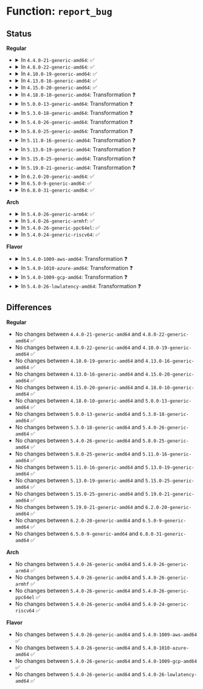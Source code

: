 # Function: <code>report_bug</code>

## Status
<b>Regular</b>
<ul>
<li>
<details>
<summary>In <code>4.4.0-21-generic-amd64</code>: ✅</summary>

```c
enum bug_trap_type report_bug(long unsigned int bugaddr, struct pt_regs * regs)
```

```json
{
  "name": "report_bug",
  "collision_type": "Unique Global",
  "inline_type": "No",
  "funcs": [
    {
      "addr": 18446744071582944752,
      "name": "report_bug",
      "external": true,
      "loc": "lib/bug.c:141",
      "file": "lib/bug.c",
      "inline": "seen, unknown",
      "caller_inline": [],
      "caller_func": [
        "arch/x86/kernel/dumpstack.c:die"
      ]
    }
  ],
  "symbols": [
    {
      "addr": 18446744071582944752,
      "name": "report_bug",
      "section": ".text",
      "bind": "STB_GLOBAL",
      "size": 340
    }
  ]
}
```
</details>
</li>
<li>
<details>
<summary>In <code>4.8.0-22-generic-amd64</code>: ✅</summary>

```c
enum bug_trap_type report_bug(long unsigned int bugaddr, struct pt_regs * regs)
```

```json
{
  "name": "report_bug",
  "collision_type": "Unique Global",
  "inline_type": "No",
  "funcs": [
    {
      "addr": 18446744071583232096,
      "name": "report_bug",
      "external": true,
      "loc": "lib/bug.c:141",
      "file": "lib/bug.c",
      "inline": "seen, unknown",
      "caller_inline": [],
      "caller_func": [
        "arch/x86/kernel/dumpstack.c:die"
      ]
    }
  ],
  "symbols": [
    {
      "addr": 18446744071583232096,
      "name": "report_bug",
      "section": ".text",
      "bind": "STB_GLOBAL",
      "size": 238
    }
  ]
}
```
</details>
</li>
<li>
<details>
<summary>In <code>4.10.0-19-generic-amd64</code>: ✅</summary>

```c
enum bug_trap_type report_bug(long unsigned int bugaddr, struct pt_regs * regs)
```

```json
{
  "name": "report_bug",
  "collision_type": "Unique Global",
  "inline_type": "No",
  "funcs": [
    {
      "addr": 18446744071583347152,
      "name": "report_bug",
      "external": true,
      "loc": "lib/bug.c:141",
      "file": "lib/bug.c",
      "inline": "seen, unknown",
      "caller_inline": [],
      "caller_func": [
        "arch/x86/kernel/dumpstack.c:die"
      ]
    }
  ],
  "symbols": [
    {
      "addr": 18446744071583347152,
      "name": "report_bug",
      "section": ".text",
      "bind": "STB_GLOBAL",
      "size": 238
    }
  ]
}
```
</details>
</li>
<li>
<details>
<summary>In <code>4.13.0-16-generic-amd64</code>: ✅</summary>

```c
enum bug_trap_type report_bug(long unsigned int bugaddr, struct pt_regs * regs)
```

```json
{
  "name": "report_bug",
  "collision_type": "Unique Global",
  "inline_type": "No",
  "funcs": [
    {
      "addr": 18446744071588197440,
      "name": "report_bug",
      "external": true,
      "loc": "lib/bug.c:142",
      "file": "lib/bug.c",
      "inline": "seen, unknown",
      "caller_inline": [],
      "caller_func": []
    }
  ],
  "symbols": [
    {
      "addr": 18446744071588197440,
      "name": "report_bug",
      "section": ".text",
      "bind": "STB_GLOBAL",
      "size": 278
    }
  ]
}
```
</details>
</li>
<li>
<details>
<summary>In <code>4.15.0-20-generic-amd64</code>: ✅</summary>

```c
enum bug_trap_type report_bug(long unsigned int bugaddr, struct pt_regs * regs)
```

```json
{
  "name": "report_bug",
  "collision_type": "Unique Global",
  "inline_type": "No",
  "funcs": [
    {
      "addr": 18446744071588746112,
      "name": "report_bug",
      "external": true,
      "loc": "lib/bug.c:143",
      "file": "lib/bug.c",
      "inline": "seen, unknown",
      "caller_inline": [],
      "caller_func": []
    }
  ],
  "symbols": [
    {
      "addr": 18446744071588746112,
      "name": "report_bug",
      "section": ".text",
      "bind": "STB_GLOBAL",
      "size": 274
    }
  ]
}
```
</details>
</li>
<li>
<details>
<summary>In <code>4.18.0-10-generic-amd64</code>: Transformation ❓</summary>

```c
enum bug_trap_type report_bug(long unsigned int bugaddr, struct pt_regs * regs)
```

```json
{
  "name": "report_bug",
  "collision_type": "Unique Global",
  "inline_type": "No",
  "funcs": [
    {
      "addr": 0,
      "name": "report_bug",
      "external": true,
      "loc": "lib/bug.c:143",
      "file": "lib/bug.c",
      "inline": "seen, unknown",
      "caller_inline": [],
      "caller_func": [
        "arch/x86/kernel/traps.c:do_error_trap"
      ]
    }
  ],
  "symbols": [
    {
      "addr": 18446744071589124250,
      "name": "report_bug.cold.3",
      "section": ".text",
      "bind": "STB_LOCAL",
      "size": 76
    },
    {
      "addr": 18446744071589123904,
      "name": "report_bug",
      "section": ".text",
      "bind": "STB_GLOBAL",
      "size": 210
    }
  ]
}
```
</details>
</li>
<li>
<details>
<summary>In <code>5.0.0-13-generic-amd64</code>: Transformation ❓</summary>

```c
enum bug_trap_type report_bug(long unsigned int bugaddr, struct pt_regs * regs)
```

```json
{
  "name": "report_bug",
  "collision_type": "Unique Global",
  "inline_type": "No",
  "funcs": [
    {
      "addr": 0,
      "name": "report_bug",
      "external": true,
      "loc": "lib/bug.c:143",
      "file": "lib/bug.c",
      "inline": "seen, unknown",
      "caller_inline": [],
      "caller_func": [
        "arch/x86/kernel/traps.c:do_error_trap"
      ]
    }
  ],
  "symbols": [
    {
      "addr": 18446744071589358586,
      "name": "report_bug.cold.3",
      "section": ".text",
      "bind": "STB_LOCAL",
      "size": 76
    },
    {
      "addr": 18446744071589358240,
      "name": "report_bug",
      "section": ".text",
      "bind": "STB_GLOBAL",
      "size": 210
    }
  ]
}
```
</details>
</li>
<li>
<details>
<summary>In <code>5.3.0-18-generic-amd64</code>: Transformation ❓</summary>

```c
enum bug_trap_type report_bug(long unsigned int bugaddr, struct pt_regs * regs)
```

```json
{
  "name": "report_bug",
  "collision_type": "Unique Global",
  "inline_type": "No",
  "funcs": [
    {
      "addr": 0,
      "name": "report_bug",
      "external": true,
      "loc": "lib/bug.c:143",
      "file": "lib/bug.c",
      "inline": "seen, unknown",
      "caller_inline": [],
      "caller_func": [
        "arch/x86/kernel/traps.c:do_error_trap"
      ]
    }
  ],
  "symbols": [
    {
      "addr": 18446744071589815653,
      "name": "report_bug.cold",
      "section": ".text",
      "bind": "STB_LOCAL",
      "size": 78
    },
    {
      "addr": 18446744071589815296,
      "name": "report_bug",
      "section": ".text",
      "bind": "STB_GLOBAL",
      "size": 236
    }
  ]
}
```
</details>
</li>
<li>
<details>
<summary>In <code>5.4.0-26-generic-amd64</code>: Transformation ❓</summary>

```c
enum bug_trap_type report_bug(long unsigned int bugaddr, struct pt_regs * regs)
```

```json
{
  "name": "report_bug",
  "collision_type": "Unique Global",
  "inline_type": "No",
  "funcs": [
    {
      "addr": 0,
      "name": "report_bug",
      "external": true,
      "loc": "lib/bug.c:143",
      "file": "lib/bug.c",
      "inline": "seen, unknown",
      "caller_inline": [],
      "caller_func": [
        "arch/x86/kernel/traps.c:do_error_trap"
      ]
    }
  ],
  "symbols": [
    {
      "addr": 18446744071590041973,
      "name": "report_bug.cold",
      "section": ".text",
      "bind": "STB_LOCAL",
      "size": 81
    },
    {
      "addr": 18446744071590041600,
      "name": "report_bug",
      "section": ".text",
      "bind": "STB_GLOBAL",
      "size": 251
    }
  ]
}
```
</details>
</li>
<li>
<details>
<summary>In <code>5.8.0-25-generic-amd64</code>: Transformation ❓</summary>

```c
enum bug_trap_type report_bug(long unsigned int bugaddr, struct pt_regs * regs)
```

```json
{
  "name": "report_bug",
  "collision_type": "Unique Global",
  "inline_type": "No",
  "funcs": [
    {
      "addr": 0,
      "name": "report_bug",
      "external": true,
      "loc": "lib/bug.c:144",
      "file": "lib/bug.c",
      "inline": "seen, unknown",
      "caller_inline": [],
      "caller_func": [
        "arch/x86/kernel/traps.c:handle_bug",
        "arch/x86/mm/extable.c:early_fixup_exception"
      ]
    }
  ],
  "symbols": [
    {
      "addr": 18446744071585036773,
      "name": "report_bug.cold",
      "section": ".text",
      "bind": "STB_LOCAL",
      "size": 81
    },
    {
      "addr": 18446744071585036464,
      "name": "report_bug",
      "section": ".text",
      "bind": "STB_GLOBAL",
      "size": 186
    }
  ]
}
```
</details>
</li>
<li>
<details>
<summary>In <code>5.11.0-16-generic-amd64</code>: Transformation ❓</summary>

```c
enum bug_trap_type report_bug(long unsigned int bugaddr, struct pt_regs * regs)
```

```json
{
  "name": "report_bug",
  "collision_type": "Unique Global",
  "inline_type": "No",
  "funcs": [
    {
      "addr": 0,
      "name": "report_bug",
      "external": true,
      "loc": "lib/bug.c:144",
      "file": "lib/bug.c",
      "inline": "seen, unknown",
      "caller_inline": [],
      "caller_func": [
        "arch/x86/kernel/traps.c:handle_bug",
        "arch/x86/mm/extable.c:early_fixup_exception"
      ]
    }
  ],
  "symbols": [
    {
      "addr": 18446744071591381322,
      "name": "report_bug.cold",
      "section": ".text",
      "bind": "STB_LOCAL",
      "size": 81
    },
    {
      "addr": 18446744071585188464,
      "name": "report_bug",
      "section": ".text",
      "bind": "STB_GLOBAL",
      "size": 186
    }
  ]
}
```
</details>
</li>
<li>
<details>
<summary>In <code>5.13.0-19-generic-amd64</code>: Transformation ❓</summary>

```c
enum bug_trap_type report_bug(long unsigned int bugaddr, struct pt_regs * regs)
```

```json
{
  "name": "report_bug",
  "collision_type": "Unique Global",
  "inline_type": "No",
  "funcs": [
    {
      "addr": 0,
      "name": "report_bug",
      "external": true,
      "loc": "lib/bug.c:157",
      "file": "lib/bug.c",
      "inline": "seen, unknown",
      "caller_inline": [],
      "caller_func": [
        "arch/x86/kernel/traps.c:handle_bug",
        "arch/x86/mm/extable.c:early_fixup_exception"
      ]
    }
  ],
  "symbols": [
    {
      "addr": 18446744071591323714,
      "name": "report_bug.cold",
      "section": ".text",
      "bind": "STB_LOCAL",
      "size": 81
    },
    {
      "addr": 18446744071585070400,
      "name": "report_bug",
      "section": ".text",
      "bind": "STB_GLOBAL",
      "size": 186
    }
  ]
}
```
</details>
</li>
<li>
<details>
<summary>In <code>5.15.0-25-generic-amd64</code>: Transformation ❓</summary>

```c
enum bug_trap_type report_bug(long unsigned int bugaddr, struct pt_regs * regs)
```

```json
{
  "name": "report_bug",
  "collision_type": "Unique Global",
  "inline_type": "No",
  "funcs": [
    {
      "addr": 0,
      "name": "report_bug",
      "external": true,
      "loc": "lib/bug.c:157",
      "file": "lib/bug.c",
      "inline": "seen, unknown",
      "caller_inline": [],
      "caller_func": [
        "arch/x86/kernel/traps.c:handle_bug",
        "arch/x86/mm/extable.c:early_fixup_exception"
      ]
    }
  ],
  "symbols": [
    {
      "addr": 18446744071592341725,
      "name": "report_bug.cold",
      "section": ".text",
      "bind": "STB_LOCAL",
      "size": 81
    },
    {
      "addr": 18446744071585517136,
      "name": "report_bug",
      "section": ".text",
      "bind": "STB_GLOBAL",
      "size": 186
    }
  ]
}
```
</details>
</li>
<li>
<details>
<summary>In <code>5.19.0-21-generic-amd64</code>: Transformation ❓</summary>

```c
enum bug_trap_type report_bug(long unsigned int bugaddr, struct pt_regs * regs)
```

```json
{
  "name": "report_bug",
  "collision_type": "Unique Global",
  "inline_type": "No",
  "funcs": [
    {
      "addr": 0,
      "name": "report_bug",
      "external": true,
      "loc": "lib/bug.c:156",
      "file": "lib/bug.c",
      "inline": "seen, unknown",
      "caller_inline": [],
      "caller_func": [
        "arch/x86/kernel/traps.c:handle_bug",
        "arch/x86/mm/extable.c:early_fixup_exception"
      ]
    }
  ],
  "symbols": [
    {
      "addr": 18446744071594203328,
      "name": "report_bug.cold",
      "section": ".text",
      "bind": "STB_LOCAL",
      "size": 73
    },
    {
      "addr": 18446744071586669120,
      "name": "report_bug",
      "section": ".text",
      "bind": "STB_GLOBAL",
      "size": 224
    }
  ]
}
```
</details>
</li>
<li>
<details>
<summary>In <code>6.2.0-20-generic-amd64</code>: ✅</summary>

```c
enum bug_trap_type report_bug(long unsigned int bugaddr, struct pt_regs * regs)
```

```json
{
  "name": "report_bug",
  "collision_type": "Unique Global",
  "inline_type": "No",
  "funcs": [
    {
      "addr": 18446744071595748240,
      "name": "report_bug",
      "external": true,
      "loc": "lib/bug.c:213",
      "file": "lib/bug.c",
      "inline": "seen, unknown",
      "caller_inline": [],
      "caller_func": [
        "arch/x86/kernel/traps.c:handle_bug",
        "arch/x86/mm/extable.c:early_fixup_exception"
      ]
    }
  ],
  "symbols": [
    {
      "addr": 18446744071595748240,
      "name": "report_bug",
      "section": ".text",
      "bind": "STB_GLOBAL",
      "size": 422
    }
  ]
}
```
</details>
</li>
<li>
<details>
<summary>In <code>6.5.0-9-generic-amd64</code>: ✅</summary>

```c
enum bug_trap_type report_bug(long unsigned int bugaddr, struct pt_regs * regs)
```

```json
{
  "name": "report_bug",
  "collision_type": "Unique Global",
  "inline_type": "No",
  "funcs": [
    {
      "addr": 18446744071596272544,
      "name": "report_bug",
      "external": true,
      "loc": "lib/bug.c:213",
      "file": "lib/bug.c",
      "inline": "seen, unknown",
      "caller_inline": [],
      "caller_func": [
        "arch/x86/kernel/traps.c:handle_bug",
        "arch/x86/mm/extable.c:early_fixup_exception"
      ]
    }
  ],
  "symbols": [
    {
      "addr": 18446744071596272544,
      "name": "report_bug",
      "section": ".text",
      "bind": "STB_GLOBAL",
      "size": 422
    }
  ]
}
```
</details>
</li>
<li>
<details>
<summary>In <code>6.8.0-31-generic-amd64</code>: ✅</summary>

```c
enum bug_trap_type report_bug(long unsigned int bugaddr, struct pt_regs * regs)
```

```json
{
  "name": "report_bug",
  "collision_type": "Unique Global",
  "inline_type": "No",
  "funcs": [
    {
      "addr": 18446744071597157280,
      "name": "report_bug",
      "external": true,
      "loc": "lib/bug.c:213",
      "file": "lib/bug.c",
      "inline": "seen, unknown",
      "caller_inline": [],
      "caller_func": [
        "arch/x86/kernel/traps.c:handle_bug",
        "arch/x86/mm/extable.c:early_fixup_exception"
      ]
    }
  ],
  "symbols": [
    {
      "addr": 18446744071597157280,
      "name": "report_bug",
      "section": ".text",
      "bind": "STB_GLOBAL",
      "size": 422
    }
  ]
}
```
</details>
</li>
</ul>
<b>Arch</b>
<ul>
<li>
<details>
<summary>In <code>5.4.0-26-generic-arm64</code>: ✅</summary>

```c
enum bug_trap_type report_bug(long unsigned int bugaddr, struct pt_regs * regs)
```

```json
{
  "name": "report_bug",
  "collision_type": "Unique Global",
  "inline_type": "No",
  "funcs": [
    {
      "addr": 18446603336503802552,
      "name": "report_bug",
      "external": true,
      "loc": "lib/bug.c:143",
      "file": "lib/bug.c",
      "inline": "seen, unknown",
      "caller_inline": [],
      "caller_func": []
    }
  ],
  "symbols": [
    {
      "addr": 18446603336503802552,
      "name": "report_bug",
      "section": ".text",
      "bind": "STB_GLOBAL",
      "size": 348
    }
  ]
}
```
</details>
</li>
<li>
<details>
<summary>In <code>5.4.0-26-generic-armhf</code>: ✅</summary>

```c
enum bug_trap_type report_bug(long unsigned int bugaddr, struct pt_regs * regs)
```

```json
{
  "name": "report_bug",
  "collision_type": "Unique Global",
  "inline_type": "No",
  "funcs": [
    {
      "addr": 3236425100,
      "name": "report_bug",
      "external": true,
      "loc": "lib/bug.c:143",
      "file": "lib/bug.c",
      "inline": "seen, unknown",
      "caller_inline": [],
      "caller_func": [
        "arch/arm/kernel/traps.c:die"
      ]
    }
  ],
  "symbols": [
    {
      "addr": 3236425100,
      "name": "report_bug",
      "section": ".text",
      "bind": "STB_GLOBAL",
      "size": 320
    }
  ]
}
```
</details>
</li>
<li>
<details>
<summary>In <code>5.4.0-26-generic-ppc64el</code>: ✅</summary>

```c
enum bug_trap_type report_bug(long unsigned int bugaddr, struct pt_regs * regs)
```

```json
{
  "name": "report_bug",
  "collision_type": "Unique Global",
  "inline_type": "No",
  "funcs": [
    {
      "addr": 13835058055297640512,
      "name": "report_bug",
      "external": true,
      "loc": "lib/bug.c:143",
      "file": "lib/bug.c",
      "inline": "seen, unknown",
      "caller_inline": [],
      "caller_func": [
        "arch/powerpc/kernel/traps.c:program_check_exception"
      ]
    }
  ],
  "symbols": [
    {
      "addr": 13835058055297640512,
      "name": "report_bug",
      "section": ".text",
      "bind": "STB_GLOBAL",
      "size": 484
    }
  ]
}
```
</details>
</li>
<li>
<details>
<summary>In <code>5.4.0-24-generic-riscv64</code>: ✅</summary>

```c
enum bug_trap_type report_bug(long unsigned int bugaddr, struct pt_regs * regs)
```

```json
{
  "name": "report_bug",
  "collision_type": "Unique Global",
  "inline_type": "No",
  "funcs": [
    {
      "addr": 18446743936279699658,
      "name": "report_bug",
      "external": true,
      "loc": "lib/bug.c:143",
      "file": "lib/bug.c",
      "inline": "seen, unknown",
      "caller_inline": [],
      "caller_func": [
        "arch/riscv/kernel/traps.c:do_trap_break"
      ]
    }
  ],
  "symbols": [
    {
      "addr": 18446743936279699658,
      "name": "report_bug",
      "section": ".text",
      "bind": "STB_GLOBAL",
      "size": 308
    }
  ]
}
```
</details>
</li>
</ul>
<b>Flavor</b>
<ul>
<li>
<details>
<summary>In <code>5.4.0-1009-aws-amd64</code>: Transformation ❓</summary>

```c
enum bug_trap_type report_bug(long unsigned int bugaddr, struct pt_regs * regs)
```

```json
{
  "name": "report_bug",
  "collision_type": "Unique Global",
  "inline_type": "No",
  "funcs": [
    {
      "addr": 0,
      "name": "report_bug",
      "external": true,
      "loc": "lib/bug.c:143",
      "file": "lib/bug.c",
      "inline": "seen, unknown",
      "caller_inline": [],
      "caller_func": [
        "arch/x86/kernel/traps.c:do_error_trap"
      ]
    }
  ],
  "symbols": [
    {
      "addr": 18446744071589644229,
      "name": "report_bug.cold",
      "section": ".text",
      "bind": "STB_LOCAL",
      "size": 81
    },
    {
      "addr": 18446744071589643856,
      "name": "report_bug",
      "section": ".text",
      "bind": "STB_GLOBAL",
      "size": 251
    }
  ]
}
```
</details>
</li>
<li>
<details>
<summary>In <code>5.4.0-1010-azure-amd64</code>: Transformation ❓</summary>

```c
enum bug_trap_type report_bug(long unsigned int bugaddr, struct pt_regs * regs)
```

```json
{
  "name": "report_bug",
  "collision_type": "Unique Global",
  "inline_type": "No",
  "funcs": [
    {
      "addr": 0,
      "name": "report_bug",
      "external": true,
      "loc": "lib/bug.c:143",
      "file": "lib/bug.c",
      "inline": "seen, unknown",
      "caller_inline": [],
      "caller_func": [
        "arch/x86/kernel/traps.c:do_error_trap"
      ]
    }
  ],
  "symbols": [
    {
      "addr": 18446744071589370101,
      "name": "report_bug.cold",
      "section": ".text",
      "bind": "STB_LOCAL",
      "size": 81
    },
    {
      "addr": 18446744071589369728,
      "name": "report_bug",
      "section": ".text",
      "bind": "STB_GLOBAL",
      "size": 251
    }
  ]
}
```
</details>
</li>
<li>
<details>
<summary>In <code>5.4.0-1009-gcp-amd64</code>: Transformation ❓</summary>

```c
enum bug_trap_type report_bug(long unsigned int bugaddr, struct pt_regs * regs)
```

```json
{
  "name": "report_bug",
  "collision_type": "Unique Global",
  "inline_type": "No",
  "funcs": [
    {
      "addr": 0,
      "name": "report_bug",
      "external": true,
      "loc": "lib/bug.c:143",
      "file": "lib/bug.c",
      "inline": "seen, unknown",
      "caller_inline": [],
      "caller_func": [
        "arch/x86/kernel/traps.c:do_error_trap"
      ]
    }
  ],
  "symbols": [
    {
      "addr": 18446744071590087605,
      "name": "report_bug.cold",
      "section": ".text",
      "bind": "STB_LOCAL",
      "size": 81
    },
    {
      "addr": 18446744071590087232,
      "name": "report_bug",
      "section": ".text",
      "bind": "STB_GLOBAL",
      "size": 251
    }
  ]
}
```
</details>
</li>
<li>
<details>
<summary>In <code>5.4.0-26-lowlatency-amd64</code>: Transformation ❓</summary>

```c
enum bug_trap_type report_bug(long unsigned int bugaddr, struct pt_regs * regs)
```

```json
{
  "name": "report_bug",
  "collision_type": "Unique Global",
  "inline_type": "No",
  "funcs": [
    {
      "addr": 0,
      "name": "report_bug",
      "external": true,
      "loc": "lib/bug.c:143",
      "file": "lib/bug.c",
      "inline": "seen, unknown",
      "caller_inline": [],
      "caller_func": [
        "arch/x86/kernel/traps.c:do_error_trap"
      ]
    }
  ],
  "symbols": [
    {
      "addr": 18446744071590137857,
      "name": "report_bug.cold",
      "section": ".text",
      "bind": "STB_LOCAL",
      "size": 81
    },
    {
      "addr": 18446744071590137456,
      "name": "report_bug",
      "section": ".text",
      "bind": "STB_GLOBAL",
      "size": 251
    }
  ]
}
```
</details>
</li>
</ul>

## Differences
<b>Regular</b>
<ul>
<li>
No changes between <code>4.4.0-21-generic-amd64</code> and <code>4.8.0-22-generic-amd64</code> ✅
</li>
<li>
No changes between <code>4.8.0-22-generic-amd64</code> and <code>4.10.0-19-generic-amd64</code> ✅
</li>
<li>
No changes between <code>4.10.0-19-generic-amd64</code> and <code>4.13.0-16-generic-amd64</code> ✅
</li>
<li>
No changes between <code>4.13.0-16-generic-amd64</code> and <code>4.15.0-20-generic-amd64</code> ✅
</li>
<li>
No changes between <code>4.15.0-20-generic-amd64</code> and <code>4.18.0-10-generic-amd64</code> ✅
</li>
<li>
No changes between <code>4.18.0-10-generic-amd64</code> and <code>5.0.0-13-generic-amd64</code> ✅
</li>
<li>
No changes between <code>5.0.0-13-generic-amd64</code> and <code>5.3.0-18-generic-amd64</code> ✅
</li>
<li>
No changes between <code>5.3.0-18-generic-amd64</code> and <code>5.4.0-26-generic-amd64</code> ✅
</li>
<li>
No changes between <code>5.4.0-26-generic-amd64</code> and <code>5.8.0-25-generic-amd64</code> ✅
</li>
<li>
No changes between <code>5.8.0-25-generic-amd64</code> and <code>5.11.0-16-generic-amd64</code> ✅
</li>
<li>
No changes between <code>5.11.0-16-generic-amd64</code> and <code>5.13.0-19-generic-amd64</code> ✅
</li>
<li>
No changes between <code>5.13.0-19-generic-amd64</code> and <code>5.15.0-25-generic-amd64</code> ✅
</li>
<li>
No changes between <code>5.15.0-25-generic-amd64</code> and <code>5.19.0-21-generic-amd64</code> ✅
</li>
<li>
No changes between <code>5.19.0-21-generic-amd64</code> and <code>6.2.0-20-generic-amd64</code> ✅
</li>
<li>
No changes between <code>6.2.0-20-generic-amd64</code> and <code>6.5.0-9-generic-amd64</code> ✅
</li>
<li>
No changes between <code>6.5.0-9-generic-amd64</code> and <code>6.8.0-31-generic-amd64</code> ✅
</li>
</ul>
<b>Arch</b>
<ul>
<li>
No changes between <code>5.4.0-26-generic-amd64</code> and <code>5.4.0-26-generic-arm64</code> ✅
</li>
<li>
No changes between <code>5.4.0-26-generic-amd64</code> and <code>5.4.0-26-generic-armhf</code> ✅
</li>
<li>
No changes between <code>5.4.0-26-generic-amd64</code> and <code>5.4.0-26-generic-ppc64el</code> ✅
</li>
<li>
No changes between <code>5.4.0-26-generic-amd64</code> and <code>5.4.0-24-generic-riscv64</code> ✅
</li>
</ul>
<b>Flavor</b>
<ul>
<li>
No changes between <code>5.4.0-26-generic-amd64</code> and <code>5.4.0-1009-aws-amd64</code> ✅
</li>
<li>
No changes between <code>5.4.0-26-generic-amd64</code> and <code>5.4.0-1010-azure-amd64</code> ✅
</li>
<li>
No changes between <code>5.4.0-26-generic-amd64</code> and <code>5.4.0-1009-gcp-amd64</code> ✅
</li>
<li>
No changes between <code>5.4.0-26-generic-amd64</code> and <code>5.4.0-26-lowlatency-amd64</code> ✅
</li>
</ul>
